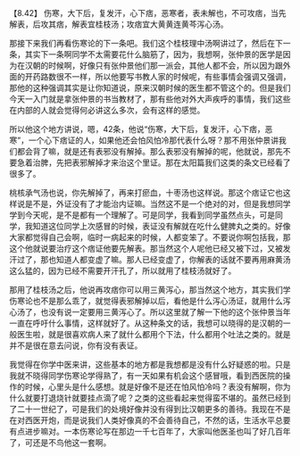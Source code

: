 【8.42】 伤寒，大下后，复发汗，心下痞，恶寒者，表未解也，不可攻痞，当先解表，后攻其痞，解表宜桂枝汤；攻痞宜大黄黄连黄芩泻心汤。

那接下来我们再看伤寒论的下一条吧。我们这个桂枝理中汤啊讲过了，然后在下一条，其实下一条啊同学不太需要花什么脑筋了，因为，我想啊，张仲景的医学是因为在汉朝的时候啊，好像只有张仲景他们那一派会，其他人都不会，所以因为跟外面的开药路数很不一样，所以他要写书教人家的时候呢，有些事情会强调又强调，那他的这种强调其实是让你知道说，原来汉朝时候的医生都不管这个的。但是我们今天一入门就是拿张仲景的书当教材了，那有些他对外大声疾呼的事情，我们这些在内部的人就会觉得何必讲这么多次，会有这样的感觉。

所以他这个地方讲说，嗯，42条，他说“伤寒，大下后，复发汗，心下痞，恶寒”，一个心下痞证的人，如果他还会怕风怕冷那代表什么呀？那不用张仲景讲我们都会背了嘛，就是还有表邪没有解掉。那么表邪没有解掉的呢，他就说，那先不要急着治脾，先把表邪解掉才来治这个里证。那在太阳篇我们这类的条文已经看了很多了。

桃核承气汤也说，你先解掉了，再来打瘀血，十枣汤也这样说。那这个痞证它也这样说是不是，外证没有了才能治内证嘛。当然这不是一个绝对的对，但是我想同学学到今天呢，是不是都有一个理解了。可是同学，我看到同学虽然点头，可是同学，我知道这位同学上次感冒的时候，表证没有解就在吃什么健脾丸之类的。好像大家都觉得自己会啊，临时一病起来的时候，人都变笨了。不要说你啊包括我，那这个他就说要治疗这个痞证他要先解表。那当然这个人呢他已经又被下过，又被发汗过了，那也知道人都变虚了嘛。那人已经变虚了，你解表的话就不要再用麻黄汤这么猛的，因为已经不需要开汗孔了，所以就用了桂枝汤就好了。

那用了桂枝汤之后，他说再攻痞你可以用三黄泻心，那当然这个地方，其实我们学伤寒论也不是那么乖了，就觉得表邪解掉以后，看他是什么泻心汤证，就用什么泻心汤了，也没有说一定要用三黄泻心了。所以这里就了解一下他的这个张仲景当年一直在呼吁什么事情，这样就好了。从这种条文的话，我想可以晓得的是汉朝的一般医生啦，就是很喜欢病人来了就什么都用个下法，什么都用个吐法之类的。就是并不是很在意去问说，你有没有表证。

我觉得在你学中医来讲，这些基本的地方都是我想都是没有什么好疑惑的啦。只是我就不晓得同学伤寒论学得熟了，有一天如果有机会这个感冒哦，看到西医院的操作的时候，心里头是什么感想。就是好像不是还在怕风怕冷吗？表没有解啊，你为什么就要打退烧针就要挂点滴了呢？之类的这些看起来觉得蛮不堪的。虽然已经到了二十一世纪了，可是我们的处境好像并没有得到比汉朝更多的善待。我现在不是在对西医开炮，而是说我们人类好像真的不会善待自己，不然的话，生活水平总要有点进步嘛对。一本伤寒论写在那边一千七百年了，大家叫他医圣也叫了好几百年了，可还是不鸟他这一套啊。
